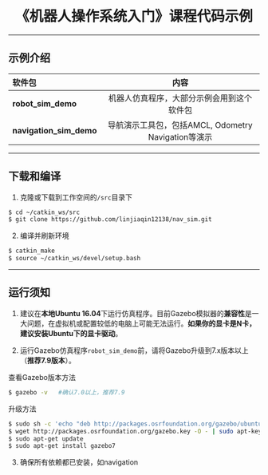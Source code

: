 # <center>《机器人操作系统入门》课程代码示例</center>

---
## 示例介绍

| 软件包 | 内容 |
| :--- | :----: |
| **robot_sim_demo** | 机器人仿真程序，大部分示例会用到这个软件包 |
| **navigation_sim_demo** | 导航演示工具包，包括AMCL, Odometry Navigation等演示 |

---

## 下载和编译

1. 克隆或下载到工作空间的`/src`目录下
```sh
$ cd ~/catkin_ws/src
$ git clone https://github.com/linjiaqin12138/nav_sim.git
```
2. 编译并刷新环境
```sh
$ catkin_make
$ source ~/catkin_ws/devel/setup.bash
```

---
## 运行须知

1. 建议在**本地Ubuntu 16.04**下运行仿真程序。目前Gazebo模拟器的**兼容性**是一大问题，在虚拟机或配置较低的电脑上可能无法运行。**如果你的显卡是N卡，建议安装Ubuntu下的显卡驱动**。

2. 运行Gazebo仿真程序`robot_sim_demo`前，请将Gazebo升级到7.x版本以上（**推荐7.9版本**）。

  查看Gazebo版本方法
  ```sh
  $ gazebo -v   #确认7.0以上，推荐7.9
  ```

  升级方法

  ```sh
  $ sudo sh -c 'echo "deb http://packages.osrfoundation.org/gazebo/ubuntu-stable `lsb_release -cs` main" > /etc/apt/sources.list.d/gazebo-stable.list'
  $ wget http://packages.osrfoundation.org/gazebo.key -O - | sudo apt-key add -
  $ sudo apt-get update
  $ sudo apt-get install gazebo7
  ```

3. 确保所有依赖都已安装，如navigation

